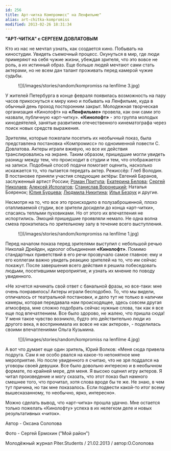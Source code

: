 ```yaml
---
id: 256
title: Арт-читка Компромисс" на Ленфильме"
alias: art-chitka-kompromiss
modified: 2013-02-26 18:31:34
---
```


**"АРТ-ЧИТКА" с СЕРГЕЕМ ДОВЛАТОВЫМ**

Кто из нас не мечтал узнать, как создается кино. Побывать на киностудии. Увидеть съемочный процесс. Окунуться в мир, где люди примеряют на себя чужие жизни, убеждая зрителя, что это вовсе не роль, а их истинный образ. Еще больше людей мечтают сами стать актерами, но не всем дан талант проживать перед камерой чужие судьбы.

<figure>
![](/images/stories/random/kompromiss na lenfilme 3.jpg)
</figure>

У жителей Петербурга в конце февраля появилась возможность на пару часов прикоснуться к миру кино и побывать на Ленфильме, куда в обычный день проход посторонним закрыт. Молодежная творческая организация «Кинолофт» на **«Ленфильме»** провела, как они сами это назвали, публичную «арт-читку». **«Кинолофт»** - это группа молодых кинодеятелей, занятые развитием отечественного кинематографа через поиск новых средств выражения.

Зрителям, которые пожелали посетить их необычный показ, была представлена постановка «Компромисс» по одноименной повести С. Довлатова. Актеры играли вживую, но все их действия транслировались на экране. Таким образом, пришедшие могли увидеть разницу между тем, что происходит в студии и тем, что отображается на записи. Подобный способ подачи помогает оценить, насколько искажается то, что пытается передать актер. Режиссёр: Глеб Володин. В постановке приняли участия следующие актёры: Евгений Баранов, заслуженный артист России; <a href="50-roman-pritula.html">Роман Притула</a>; <a href="23-belova-ekaterina.html">Екатерина Белова</a>; <a href="52-sergei-nikolaev.html">Сергей Николаев</a>; <a href="53-aleksei-ispolatov.html">Алексей Исполатов</a>; <a href="51-stas-voronetski.html">Станислав Воронецкий</a>; Наталья Бояренок; <a href="78-ylia-burceva.html">Юлия Бурцева</a>; <a href="63-lyda-nikitina.html">Людмила Никитина</a>; <a href="83-bezryk-ilya.html">Илья Безрук</a> и другие.

Несмотря на то, что все это происходило в полузаброшенной, плохо отапливаемой студии, все зрители досидели до конца «арт-читки», спасаясь теплыми пуховиками. Но от этого их впечатления не испортились. Эмоций пришедшие проявляли немало. Не одна волна смеха прокатилась по зрительному залу в течение всего выступления.

<figure>
![](/images/stories/random/kompromiss na lenfilme 1.jpg)
</figure>

Перед началом показа перед зрителями выступил с небольшой речью Николай Дрейден, идеолог объединения **«Кинолофт»**. Помимо стандартных приветствий в его речи прозвучало самое главное: ему и его коллегам важно увидеть реакцию зрителей на то, что им сейчас покажут. После завершения всего действия я решила побеседовать людьми, посетившими мероприятие, и узнать их мнение по поводу увиденного.

«Не хочется начинать свой ответ с банальной фразы, но все-таки: мне очень понравилось! Актеры играли бесподобно. То, что мы видели, отличалось от театральной постановки, и дело тут не только в наличии камеры, которая передавала нам происходящее, здесь совсем другая атмосфера, мне сложно подобрать сейчас нужные слова, так как я все еще под впечатлением. Все было здорово, не жалею, что пришла сюда! У меня такое чувство возникло, будто это действительно люди из другого века, я воспринимала их вовсе не как актеров», - поделилась своими впечатлениями Ольга Кузьмина.

<figure>
![](/images/stories/random/kompromiss na lenfilme 4.jpg)
</figure>

А вот что думает еще один зритель, Юрий Волков: «Меня сюда привела подруга. Сам я не особо рвался на какое-то непонятное мне мероприятие. Но после увиденного я считаю, что не зря поддался на уговоры своей девушки. Все было довольно интересно и в необычном формате, по крайней мере, для меня. Я высоко оценил игру актеров. Я читал произведение и могу сказать, что этот показ был намного смешнее того, что прочитал, хотя слова вроде бы те же. Не знаю, в чем тут причина, но так мне показалось. Если подвести какой-то итог всему вышесказанному, то необычно, ярко, интересно».

Можно сделать вывод, что «арт-читка» прошла удачно. Мне остается только пожелать «Кинолофту» успеха в их нелегком деле и новых результативных «читок».

Автор - Оксана Солопова

Фото - Сергей Ермохин ("Мой район")

Молодёжный журнал Piter.Students / 21.02.2013 / автор:О.Солопова

